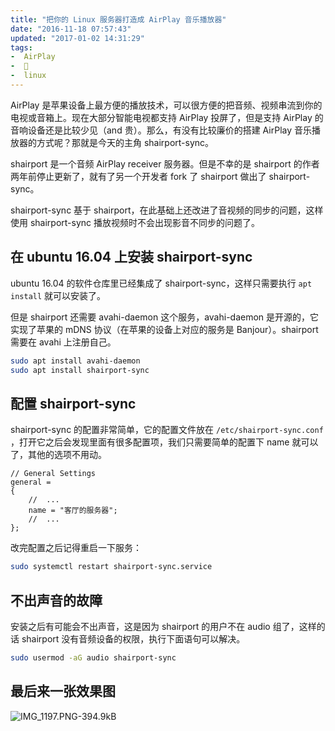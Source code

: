 ```yaml
---
title: "把你的 Linux 服务器打造成 AirPlay 音乐播放器"
date: "2016-11-18 07:57:43"
updated: "2017-01-02 14:31:29"
tags:
-  AirPlay
-  
-  linux
---
```



AirPlay 是苹果设备上最方便的播放技术，可以很方便的把音频、视频串流到你的电视或音箱上。现在大部分智能电视都支持 AirPlay 投屏了，但是支持 AirPlay 的音响设备还是比较少见（and 贵）。那么，有没有比较廉价的搭建 AirPlay 音乐播放器的方式呢？那就是今天的主角 shairport-sync。

[](/notename/ "make your linux server a airplay player")

<!-- more -->

shairport 是一个音频 AirPlay receiver 服务器。但是不幸的是 shairport 的作者两年前停止更新了，就有了另一个开发者 fork 了 shairport 做出了 shairport-sync。

shairport-sync 基于 shairport，在此基础上还改进了音视频的同步的问题，这样使用 shairport-sync 播放视频时不会出现影音不同步的问题了。

## 在 ubuntu 16.04 上安装 shairport-sync

ubuntu 16.04 的软件仓库里已经集成了 shairport-sync，这样只需要执行 `apt install` 就可以安装了。

但是 shairport 还需要 avahi-daemon 这个服务，avahi-daemon 是开源的，它实现了苹果的 mDNS 协议（在苹果的设备上对应的服务是 Banjour）。shairport 需要在 avahi 上注册自己。

```bash
sudo apt install avahi-daemon
sudo apt install shairport-sync
```

## 配置 shairport-sync

shairport-sync 的配置非常简单，它的配置文件放在 `/etc/shairport-sync.conf` ，打开它之后会发现里面有很多配置项，我们只需要简单的配置下 name 就可以了，其他的选项不用动。

```
// General Settings
general =
{
    //	...
    name = "客厅的服务器";
    //	...
};

```

改完配置之后记得重启一下服务：

```bash
sudo systemctl restart shairport-sync.service
```

## 不出声音的故障

安装之后有可能会不出声音，这是因为 shairport 的用户不在 audio 组了，这样的话 shairport 没有音频设备的权限，执行下面语句可以解决。

```bash
sudo usermod -aG audio shairport-sync
```

## 最后来一张效果图

![IMG_1197.PNG-394.9kB][1]

  [1]: /images/1ee3cfdd2eb20f717381a3c95775dec8.PNG
